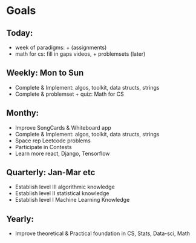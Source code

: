 # Goals

## Today:
* week of paradigms: + (assignments)
* math for cs: fill in gaps videos, + problemsets (later)

## Weekly: Mon to Sun
* Complete & Implement: algos, toolkit, data structs, strings
* Complete & problemset + quiz: Math for CS

## Monthy:
* Improve SongCards & Whiteboard app
* Complete & Implement: algos, toolkit, data structs, strings
* Space rep Leetcode problems
* Participate in Contests
* Learn more react, Django, Tensorflow

## Quarterly: Jan-Mar etc
* Establish level III algorithmic knowledge
* Establish level II statistical knowledge
* Establish level I Machine Learning Knowledge

## Yearly:
* Improve theoretical & Practical foundation in CS, Stats, Data-sci, Math
